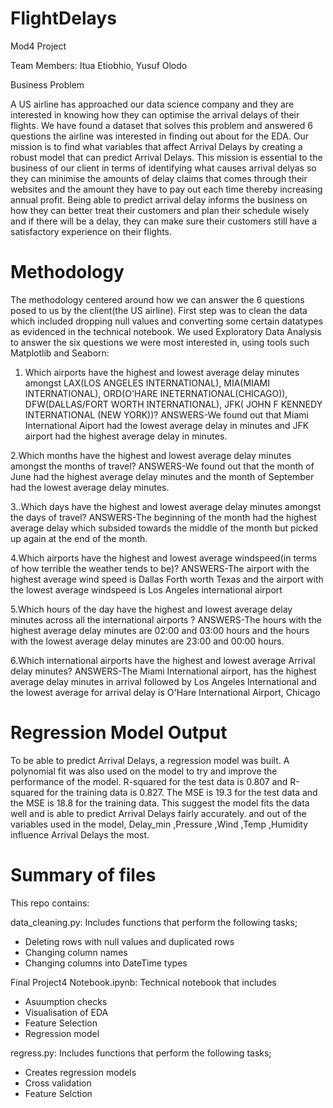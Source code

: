# FlightDelays
 

Mod4 Project

Team Members: Itua Etiobhio, Yusuf Olodo

Business Problem

A US airline has approached our data science company and they are interested in knowing how they can optimise the arrival delays of their flights. We have found a dataset that solves this problem and answered 6 questions the airline was interested in finding out about for the EDA. Our mission is to find what variables that affect Arrival Delays by creating a robust model that can predict Arrival Delays. This mission is essential to the business of our client in terms of identifying what causes arrival delyas so they can minimise the amounts of delay claims that comes through their websites and the amount they have to pay out each time thereby increasing annual profit. Being able to predict arrival delay informs the business on how they can better treat their customers and plan their schedule wisely and if there will be a delay, they can make sure their customers still have a satisfactory experience on their flights.

    
# Methodology

The methodology centered around how we can answer the 6 questions posed to us by the client(the US airline). First step was to clean the data which included dropping null values and converting some certain datatypes as evidenced in the technical notebook.
We used Exploratory Data Analysis to answer the six questions we were most interested in, using tools such Matplotlib and Seaborn:
1. Which airports have the highest and lowest average delay minutes amongst LAX(LOS ANGELES INTERNATIONAL), MIA(MIAMI INTERNATIONAL), ORD(O'HARE INETERNATIONAL(CHICAGO)), DFW(DALLAS/FORT WORTH INTERNATIONAL), JFK( JOHN F KENNEDY INTERNATIONAL (NEW YORK))?
ANSWERS-We found out that Miami International Aiport had the lowest average delay in minutes and JFK airport had the highest average delay in minutes.

2.Which months have the highest and lowest average delay minutes amongst the months of travel?
ANSWERS-We found out that the month of June had the highest average delay minutes and the month of September had the lowest average delay minutes.

3..Which days have the highest and lowest average delay minutes amongst the days of travel?
ANSWERS-The beginning of the month had the highest average delay which subsided towards the middle of the month but picked up again at the end of the month.

4.Which airports have the highest and lowest average windspeed(in terms of how terrible the weather tends to be)?
ANSWERS-The airport with the highest average wind speed is Dallas Forth worth Texas and the airport with the lowest average windspeed is Los Angeles international airport

5.Which hours of the day have the highest and lowest average delay minutes across all the international airports ?
ANSWERS-The hours with the highest average delay minutes are 02:00 and 03:00 hours and the hours with the lowest average delay minutes are 23:00 and 00:00 hours.

6.Which international airports have the highest and lowest average Arrival delay minutes?
ANSWERS-The Miami International airport, has the highest average delay minutes in arrival followed by Los Angeles International and the lowest average for arrival delay is O'Hare International Airport, Chicago

# Regression Model Output 

To be able to predict Arrival Delays, a regression model was built. A polynomial fit was also used on the model to try and improve the performance of the model. R-squared for the test data is 0.807 and R-squared for the training data is 0.827. The MSE is 19.3 for the test data and the MSE is 18.8 for the training data. This suggest the model fits the data well and is able to predict Arrival Delays fairly accurately. and out of the variables used in the model, Delay_min ,Pressure ,Wind ,Temp ,Humidity influence Arrival Delays the most.   

# Summary of files

This repo contains:

data_cleaning.py: Includes functions that perform the following tasks;
- Deleting rows with null values and duplicated rows
- Changing column names 
- Changing columns into DateTime types
 
Final Project4 Notebook.ipynb: Technical notebook that includes 
- Asuumption checks
- Visualisation of EDA
- Feature Selection 
- Regression model

regress.py: Includes functions that perform the following tasks;
- Creates regression models
- Cross validation 
- Feature Selction
